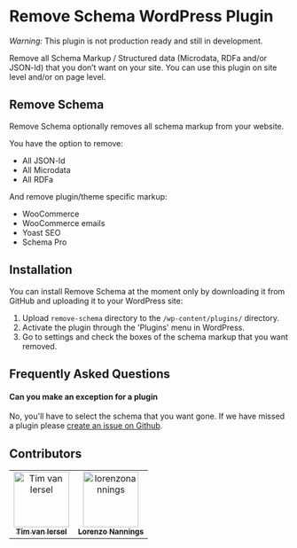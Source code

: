 # Remove Schema WordPress Plugin

*Warning:* This plugin is not production ready and still in development.

Remove all Schema Markup / Structured data (Microdata, RDFa and/or JSON-ld) that you don’t want on your site. You can use this plugin on site level and/or on page level. 

## Remove Schema

Remove Schema optionally removes all schema markup from your website.

You have the option to remove:

* All JSON-ld
* All Microdata
* All RDFa

And remove plugin/theme specific markup:

* WooCommerce
* WooCommerce emails
* Yoast SEO
* Schema Pro


## Installation

You can install Remove Schema at the moment only by downloading it from GitHub and uploading it to your WordPress site:

1. Upload `remove-schema` directory to the `/wp-content/plugins/` directory.
2. Activate the plugin through the 'Plugins' menu in WordPress.
3. Go to settings and check the boxes of the schema markup that you want removed.

## Frequently Asked Questions

#### Can you make an exception for a plugin
No, you'll have to select the schema that you want gone. If we have missed a plugin please [create an issue on Github](https://github.com/Websitescanner/remove-schema/issues "Remove Schema Github").

## Contributors

<table><tr><td align="center"><a target="_blank" href="https://websitescanner.io"><img src="https://avatars3.githubusercontent.com/u/12571900?s=460&v=4" width="100px;" alt="Tim van Iersel"/><br /><sub><b>Tim van Iersel</b></sub></a><br /></td><td align="center"><a target="_blank" href="https://tweaktheweb.nl"><img src="https://avatars2.githubusercontent.com/u/11248198?s=460&v=4" width="100px;" alt="lorenzonannings"/><br /><sub><b>Lorenzo Nannings</b></sub></a><br /></td></tr></table>
